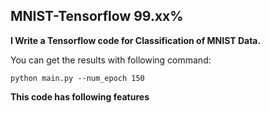## MNIST-Tensorflow 99.xx%

**I Write a Tensorflow code for Classification of MNIST Data.**

You can get the results with following command:
```
python main.py --num_epoch 150
```

**This code has following features**
